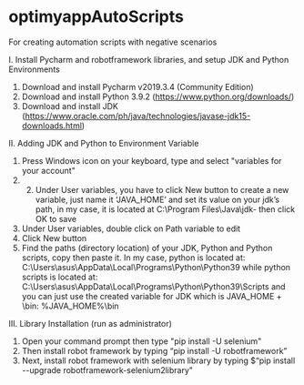 # optimyappAutoScripts
For creating automation scripts with negative scenarios


I. Install Pycharm and robotframework libraries, and setup JDK and Python Environments
1. Download and install Pycharm v2019.3.4 (Community Edition)
2. Download and install Python 3.9.2 (https://www.python.org/downloads/)
3. Download and install JDK (https://www.oracle.com/ph/java/technologies/javase-jdk15-downloads.html)

II. Adding JDK and Python to Environment Variable
1. Press Windows icon on your keyboard, type and select "variables for your account"
2. 2.	Under User variables, you have to click New button to create a new variable, just name it ‘JAVA_HOME’ and set its value on your jdk’s path, in my case, it is located at C:\Program Files\Java\jdk-<version> then click OK to save 
3. Under User variables, double click on Path variable to edit
4. Click New button
5. Find the paths (directory location) of your JDK, Python and Python scripts, copy then paste it. 
In my case, python is located at: C:\Users\asus\AppData\Local\Programs\Python\Python39
while python scripts is located at: C:\Users\asus\AppData\Local\Programs\Python\Python39\Scripts
and you can just use the created variable for JDK which is JAVA_HOME + \bin:
%JAVA_HOME%\bin

III. Library Installation (run as administrator)
1. Open your command prompt then type "pip install -U selenium"
2. Then install robot framework by typing “pip install -U robotframework” 
3. Next, install robot framework with selenium library by typing $“pip install --upgrade robotframework-selenium2library"
